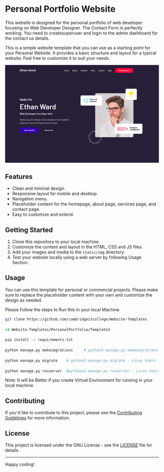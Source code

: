 # Personal Portfolio Website
  This website is designed for the personal portfolio of web developer focusing on Web Developer Designer. The Contact Form is perfectly working. You need to createsuperuser and login to the admin dashboard for the contact us details.

  This is a simple website template that you can use as a starting point for your Personal Website. It provides a basic structure and layout for a typical website. Feel free to customize it to suit your needs.

![Screenshot of the Website](ScreenShot.png)

## Features

- Clean and minimal design.
- Responsive layout for mobile and desktop.
- Navigation menu.
- Placeholder content for the homepage, about page, services page, and contact page.
- Easy to customize and extend.

## Getting Started

1. Clone this repository to your local machine.
2. Customize the content and layout in the HTML, CSS and JS files.
3. Add your images and media to the `static/img` directory.
4. Test your website locally using a web server by following Usage Section.

## Usage

You can use this template for personal or commercial projects. Please make sure to replace the placeholder content with your own and customize the design as needed.

Please Follow the steps to Run this in your local Machine.
```bash 
git clone https://github.com/cambridgeitcollege/Website-Templates

cd Website-Templates/PersonalPortfolio/Template3

pip install -r requirements.txt

python manage.py makeimgrations     # python3 manage.py makemigrations - Linux Users 

python manage.py migrate    # python3 manage.py migrate - Linux Users

python manage.py runserver  #pythoon3 manage.py runserver - Linux Users

```
Note: It will be Better if you create Virtual Environment for running in your local machine.


## Contributing

If you'd like to contribute to this project, please see the [Contributing Guidelines](../../Contribution.md) for more information.

## License

This project is licensed under the GNU License - see the [LICENSE](../../LICENSE) file for details.

---

Happy coding!


